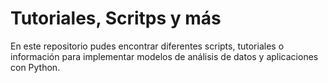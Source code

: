 # Tutoriales, Scritps y más

En este repositorio pudes encontrar diferentes scripts, tutoriales o información para implementar modelos de análisis de datos y aplicaciones con Python.
